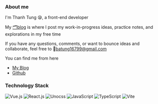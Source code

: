 ### About me

I'm Thanh Tung 😪, a front-end developer

My [🗂️blog](https://thanhtung167.vn) is where I post my work-in-progress ideas, practice notes, and explorations in my free time

If you have any questions, comments, or want to bounce ideas and collaborate, feel free to 📨batung16799@gmail.com

You can find me from here

- [My Blog](https://thanhtung167.vn)
- [Github](https://github.com/thanhtung167)


### Technology Stack

![Vue.js](https://img.shields.io/badge/Vue.js-4FC08D?logo=vuedotjs&logoColor=fff&style=flat)
![React.js](https://img.shields.io/badge/React-61DAFB?logo=react&logoColor=fff&style=flat)
![Unocss](https://img.shields.io/badge/Unocss-333333?logo=unocss&logoColor=fff&style=flat)
![JavaScript](https://img.shields.io/badge/JavaScript-F7DF1E?logo=javascript&logoColor=fff&style=flat)
![TypeScript](https://img.shields.io/badge/TypeScript-3178C6?logo=typescript&logoColor=fff&style=flat)
![Vite](https://img.shields.io/badge/Vite-646CFF?logo=vite&logoColor=fff&style=flat)
